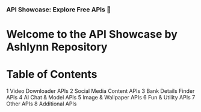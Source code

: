 ### API Showcase: Explore Free APIs 🚀

# Welcome to the API Showcase by Ashlynn Repository

# Table of Contents
1 Video Downloader APIs
2 Social Media Content APIs
3 Bank Details Finder APIs
4 AI Chat & Model APIs
5 Image & Wallpaper APIs
6 Fun & Utility APIs
7 Other APIs
8 Additional APIs
